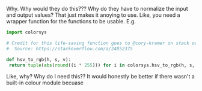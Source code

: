 Why.
Why would they do this???
Why do they have to normalize the input and output values?
That just makes it anoying to use.
Like, you need a wrapper function for the functions to be usable.
E.g.
```python
import colorsys

# Credit for this life-saving function goes to @cory-kramer on stack overflow.
#  Source: https://stackoverflow.com/a/24852375

def hsv_to_rgb(h, s, v):
 return tuple(abs(round((i * 255))) for i in colorsys.hsv_to_rgb(h, s, v))
```
Like, why?
Why do I need this??
It would honestly be better if there wasn't a built-in colour module becuase